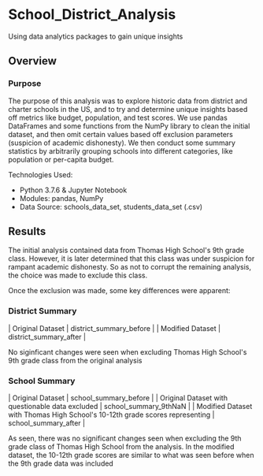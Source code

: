 # School_District_Analysis
Using data analytics packages to gain unique insights

## Overview

### Purpose

The purpose of this analysis was to explore historic data from district and charter schools in the US, and to try and determine unique insights based off metrics like budget, population, and test scores. We use pandas DataFrames and some functions from the NumPy library to clean the initial dataset, and then omit certain values based off exclusion parameters (suspicion of academic dishonesty). We then conduct some summary statistics by arbitrarily grouping schools into different categories, like population or per-capita budget.

Technologies Used:

* Python 3.7.6 & Jupyter Notebook
* Modules: pandas, NumPy
* Data Source: schools_data_set, students_data_set (.csv)

## Results

The initial analysis contained data from Thomas High School's 9th grade class. However, it is later determined that this class was under suspicion for rampant academic dishonesty. So as not to corrupt the remaining analysis, the choice was made to exclude this class.

Once the exclusion was made, some key differences were apparent:

### District Summary

| Original Dataset | district_summary_before |
| Modified Dataset | district_summary_after |

No siginficant changes were seen when excluding Thomas High School's 9th grade class from the original analysis

### School Summary

| Original Dataset | school_summary_before |
| Original Dataset with questionable data excluded | school_summary_9thNaN |
| Modified Dataset with Thomas High School's 10-12th grade scores representing | school_summary_after |

As seen, there was no significant changes seen when excluding the 9th grade class of Thomas High School from the analysis. In the modified dataset, the 10-12th grade scores are similar to what was seen before when the 9th grade data was included

### 



